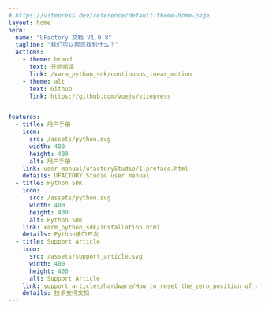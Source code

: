 ```yaml
---
# https://vitepress.dev/reference/default-theme-home-page
layout: home
hero:
  name: "UFactory 文档 V1.0.8"
  tagline: "我们可以帮您找到什么？"
  actions:
    - theme: brand
      text: 开始阅读
      link: /xarm_python_sdk/continuous_inear_motion
    - theme: alt
      text: Github
      link: https://github.com/vuejs/vitepress


features:
  - title: 用户手册
    icon: 
      src: /assets/python.svg
      width: 400
      height: 400
      alt: 用户手册
    link: user_manual/ufactoryStudio/1.preface.html
    details: UFACTORY Studio user manual
  - title: Python SDK
    icon: 
      src: /assets/python.svg
      width: 400
      height: 400
      alt: Python SDK
    link: xarm_python_sdk/installation.html
    details: Python接口开发
  - title: Support Article
    icon: 
      src: /assets/support_article.svg
      width: 400
      height: 400
      alt: Support Article
    link: support_articles/hardware/How_to_reset_the_zero_position_of_xArm_Gripper.html
    details: 技术支持文档.
---
```


